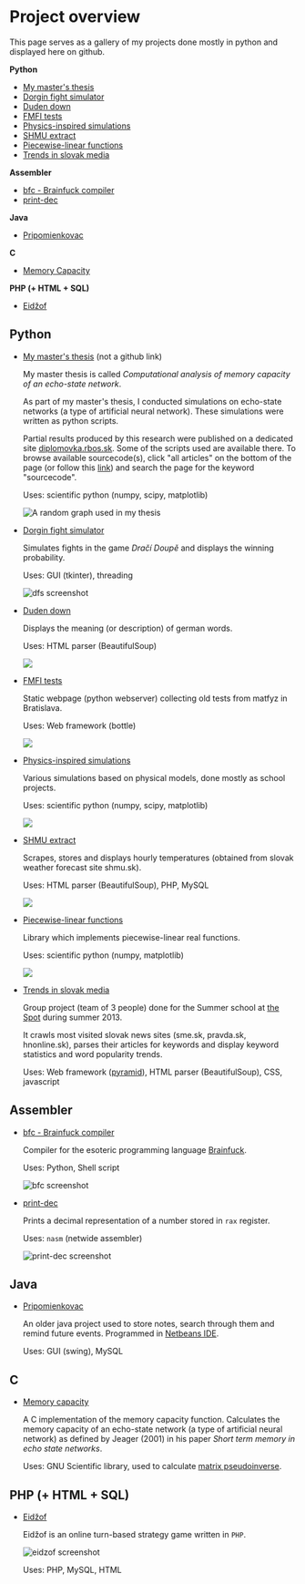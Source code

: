 Project overview
================

This page serves as a gallery of my projects done mostly in python and displayed here on github.

**Python**
*	[My master's thesis](#thesis)
*	[Dorgin fight simulator](#dfs)
*	[Duden down](#duden)
*	[FMFI tests](#fmfi)
*	[Physics-inspired simulations](#fyzsim)
*	[SHMU extract](#shmu)
*	[Piecewise-linear functions](#plf)
*	[Trends in slovak media](#trendy)

**Assembler**
*	[bfc - Brainfuck compiler](#bfc)
*	[print-dec](#printdec)

**Java**
*	[Pripomienkovac](#pripo)

**C**
*	[Memory Capacity](#mcc)

**PHP (+ HTML + SQL)**
*	[Eidžof](#eidzof)

Python
------
*	<a name="thesis"></a>[My master's thesis](http://diplomovka.rbos.sk) (not a github link)

	My master thesis is called *Computational analysis of memory capacity of an echo-state network*.

	As part of my master's thesis, I conducted simulations on echo-state networks (a type of artificial neural network). These simulations were written as python scripts.

	Partial results produced by this research were published on a dedicated site [diplomovka.rbos.sk](http://diplomovka.rbos.sk). Some of the scripts used are available there. To browse available sourcecode(s), click "all articles" on the bottom of the page (or follow this [link](http://diplomovka.rbos.sk/?a=all)) and search the page for the keyword "sourcecode".

	Uses: scientific python (numpy, scipy, matplotlib)

	![A random graph used in my thesis](diplo-forget-ortho.png)

*	<a name="dfs"></a>[Dorgin fight simulator](https://github.com/radomirbosak/dorgin-fight-simulator)

	Simulates fights in the game *Dračí Doupě* and displays the winning probability.

	Uses: GUI (tkinter), threading

	![dfs screenshot](https://raw.githubusercontent.com/radomirbosak/dorgin-fight-simulator/master/screenshot-dfs22-ubuntu.png)

*	<a name="duden"></a>[Duden down](https://github.com/radomirbosak/duden-down)

	Displays the meaning (or description) of german words.

	Uses: HTML parser (BeautifulSoup)

	![](https://raw.githubusercontent.com/radomirbosak/duden-down/master/screenshot.png)

*	<a name="fmfi"></a>[FMFI tests](https://github.com/radomirbosak/fmfi-tests)

	Static webpage (python webserver) collecting old tests from matfyz in Bratislava.

	Uses: Web framework (bottle)

	![](https://raw.githubusercontent.com/radomirbosak/fmfi-tests/master/scr.png)

*	<a name="fyzsim"></a>[Physics-inspired simulations](https://github.com/radomirbosak/fyzsim)

	Various simulations based on physical models, done mostly as school projects.

	Uses: scientific python (numpy, scipy, matplotlib)

	![](https://raw.githubusercontent.com/radomirbosak/fyzsim/master/scr1.png)

*	<a name="shmu"></a>[SHMU extract](https://github.com/radomirbosak/shmu-extract)

	Scrapes, stores and displays hourly temperatures (obtained from slovak weather forecast site shmu.sk).

	Uses: HTML parser (BeautifulSoup), PHP, MySQL

	![](https://raw.githubusercontent.com/radomirbosak/shmu-extract/master/scr-mobile.png)

*	<a name="plf"></a>[Piecewise-linear functions](https://github.com/radomirbosak/plf)

	Library which implements piecewise-linear real functions.

	Uses: scientific python (numpy, matplotlib)

	![](https://github.com/radomirbosak/plf/blob/master/scr.png)

*	<a name="trendy"></a>[Trends in slovak media](https://github.com/radomirbosak/trendy)

	Group project (team of 3 people) done for the Summer school at [the Spot](http://www.thespot.sk/en) during summer 2013.

	It crawls most visited slovak news sites (sme.sk, pravda.sk, hnonline.sk), parses their articles for keywords and display keyword statistics and word popularity trends.

	Uses: Web framework ([pyramid](http://www.pylonsproject.org/)), HTML parser (BeautifulSoup), CSS, javascript


Assembler
---------

*	<a name="bfc"></a>[bfc - Brainfuck compiler](https://github.com/radomirbosak/bfc)

	Compiler for the esoteric programming language [Brainfuck](https://en.wikipedia.org/wiki/Brainfuck).

	Uses: Python, Shell script

	![bfc screenshot](https://raw.githubusercontent.com/radomirbosak/bfc/master/screenshot.png)


*	<a name="printdec"></a>[print-dec](https://github.com/radomirbosak/print-dec)
	
	Prints a decimal representation of a number stored in `rax` register. 

	Uses: `nasm` (netwide assembler)

	![print-dec screenshot](https://raw.githubusercontent.com/radomirbosak/print-dec/master/screenshot.png)

Java
----

*	<a name="pripo"></a>[Pripomienkovac](https://github.com/radomirbosak/pripomienkovac)

	An older java project used to store notes, search through them and remind future events. Programmed in [Netbeans IDE](https://netbeans.org/).

	Uses: GUI (swing), MySQL

C
--

*	<a name="mcc"></a>[Memory capacity](https://github.com/radomirbosak/c-memory-capacity)

	A C implementation of the memory capacity function. Calculates the memory capacity of an echo-state network (a type of artificial neural network) as defined by Jeager (2001) in his paper *Short term memory in echo state networks*.

	Uses: GNU Scientific library, used to calculate [matrix pseudoinverse](https://en.wikipedia.org/wiki/Moore%E2%80%93Penrose_pseudoinverse).

PHP (+ HTML + SQL)
------------------

*	<a name="eidzof"></a>[Eidžof](https://github.com/radomirbosak/eidzof)

	Eidžof is an online turn-based strategy game written in `PHP`.

	![eidzof screenshot](https://raw.githubusercontent.com/radomirbosak/eidzof/master/screenshot-hry_2009-10-4.png)

	Uses: PHP, MySQL, HTML